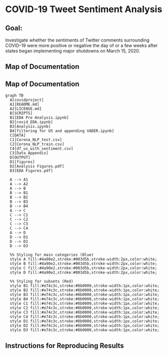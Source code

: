 # COVID-19 Tweet Sentiment Analysis
## Goal: 
Investigate whether the sentiments of Twitter comments surrounding COVID-19 were more positive or negative the day of or a few weeks after states began implementing major shutdowns on March 15, 2020. 

## Map of Documentation
## Map of Documentation
```mermaid
graph TB
  A[covidproject]
  A1[README.md]
  A2[LICENSE.md]
  B[SCRIPTS]
  B1[EDA Pre Analysis.ipynb]
  B2[covid_EDA.ipynb]
  B3[Analysis.ipynb]
  B4[filtering for US and appending VADER.ipynb]
  C[DATA]
  C1[Corona_NLP_test.csv]
  C2[Corona_NLP_train.csv]
  C4[df_us_with_sentiment.csv]
  C3[Data Appendix]
  D[OUTPUT]
  D1[figures]
  D2[Analysis Figures.pdf]
  D3[EDA Figures.pdf]

  A --> A1
  A --> A2
  A --> B
  B --> B1
  B --> B2
  B --> B3
  B --> B4
  A --> C
  C --> C1
  C --> C2
  C --> C3
  C --> C4
  A --> D
  D --> D1
  D --> D2
  D --> D3

  %% Styling for main categories (Blue)
  style A fill:#4a90e2,stroke:#003d5b,stroke-width:2px,color:white;
  style B fill:#4a90e2,stroke:#003d5b,stroke-width:2px,color:white;
  style C fill:#4a90e2,stroke:#003d5b,stroke-width:2px,color:white;
  style D fill:#4a90e2,stroke:#003d5b,stroke-width:2px,color:white;

  %% Styling for subsets (Red)
  style B1 fill:#e74c3c,stroke:#8b0000,stroke-width:1px,color:white;
  style B2 fill:#e74c3c,stroke:#8b0000,stroke-width:1px,color:white;
  style B3 fill:#e74c3c,stroke:#8b0000,stroke-width:1px,color:white;
  style B4 fill:#e74c3c,stroke:#8b0000,stroke-width:1px,color:white;
  style C1 fill:#e74c3c,stroke:#8b0000,stroke-width:1px,color:white;
  style C2 fill:#e74c3c,stroke:#8b0000,stroke-width:1px,color:white;
  style C3 fill:#e74c3c,stroke:#8b0000,stroke-width:1px,color:white;
  style C4 fill:#e74c3c,stroke:#8b0000,stroke-width:1px,color:white;
  style D1 fill:#e74c3c,stroke:#8b0000,stroke-width:1px,color:white;
  style D2 fill:#e74c3c,stroke:#8b0000,stroke-width:1px,color:white;
  style D3 fill:#e74c3c,stroke:#8b0000,stroke-width:1px,color:white;
```
## Instructions for Reproducing Results
